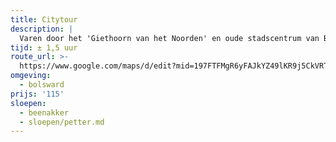 ```yaml
---
title: Citytour
description: |
  Varen door het 'Giethoorn van het Noorden' en oude stadscentrum van Bolsward.
tijd: ± 1,5 uur
route_url: >-
  https://www.google.com/maps/d/edit?mid=197FTFMgR6yFAJkYZ49lKR9j5CkVRT0M6&usp=sharing
omgeving:
  - bolsward
prijs: '115'
sloepen:
  - beenakker
  - sloepen/petter.md
---
```

